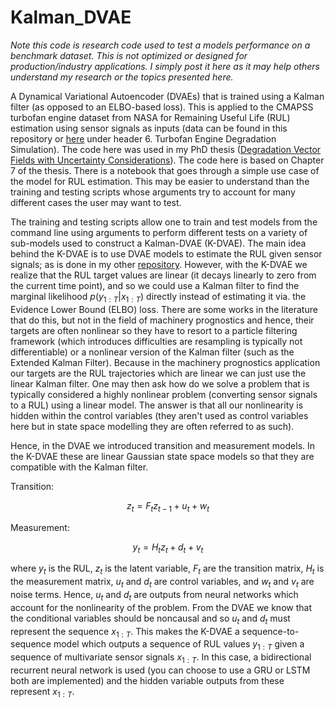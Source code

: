 # Kalman_DVAE

*Note this code is research code used to test a models performance on a benchmark dataset. This is not optimized or designed for production/industry applications. I simply post it here as it may help 
others understand my research or the topics presented here.* 

A Dynamical Variational Autoencoder (DVAEs) that is trained using a Kalman filter (as opposed to an ELBO-based loss). This is applied to the CMAPSS turbofan engine dataset from NASA for Remaining Useful Life (RUL) estimation using sensor signals as inputs
(data can be found in this repository or [here](https://www.nasa.gov/content/prognostics-center-of-excellence-data-set-repository) under header 6. Turbofan Engine Degradation Simulation). 
The code here was used in my PhD thesis ([Degradation Vector Fields with Uncertainty Considerations](http://hdl.handle.net/20.500.11937/93343)). The code here is based on Chapter 7 of the thesis. There is a notebook that goes through
a simple use case of the model for RUL estimation. This may be easier to understand than the training and testing scripts whose arguments try to account for many different cases the user may want to test.

The training and testing scripts allow one to train and test models from the command line using arguments to perform different tests on a variety of sub-models used to construct a Kalman-DVAE (K-DVAE). 
The main idea behind the K-DVAE is to use DVAE models to estimate the RUL given sensor signals; as is done in my other [repository](https://github.com/StarMarco/DVAE_torch). 
However, with the K-DVAE we realize that the RUL target values are linear (it decays linearly to zero from the current time point), and so we could use a Kalman filter to find the marginal likelihood
$p(y_{1:T}|x_{1:T})$ directly instead of estimating it via. the Evidence Lower Bound (ELBO) loss. There are some works in the literature that do this, but not in the field of machinery prognostics and 
hence, their targets are often nonlinear so they have to resort to a particle filtering framework (which introduces difficulties are resampling is typically not differentiable) or a nonlinear version 
of the Kalman filter (such as the Extended Kalman Filter). Because in the machinery prognostics application our targets are the RUL trajectories which are linear we can just use the linear Kalman filter. 
One may then ask how do we solve a problem that is typically considered a highly nonlinear problem (converting sensor signals to a RUL) using a linear model. The answer is that all our nonlinearity is 
hidden within the control variables (they aren't used as control variables here but in state space modelling they are often referred to as such). 

Hence, in the DVAE we introduced transition and measurement models. In the K-DVAE these are linear Gaussian state space models so that they are compatible with the Kalman filter. 

Transition: 

$$
z_t = F_t z_{t-1} + u_t + w_t
$$

Measurement:

$$
y_t = H_t z_t + d_t + v_t
$$

where $y_t$ is the RUL, $z_t$ is the latent variable, $F_t$ are the transition matrix, $H_t$ is the measurement matrix, $u_t$ and $d_t$ are control variables, and $w_t$ and $v_t$ are noise terms. 
Hence, $u_t$ and $d_t$ are outputs from neural networks which account for the nonlinearity of the problem. From the DVAE we know that the conditional variables should be noncausal and so $u_t$ and $d_t$
must represent the sequence $x_{1:T}$. This makes the K-DVAE a sequence-to-sequence model which outputs a sequence of RUL values $y_{1:T}$ given a sequence of multivariate sensor signals $x_{1:T}$. 
In this case, a bidirectional recurrent neural network is used (you can choose to use a GRU or LSTM both are implemented) and the hidden variable outputs from these represent $x_{1:T}$.  
